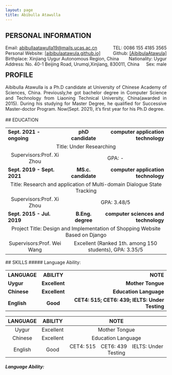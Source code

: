```yaml
---
layout: page
title: Abibulla Atawulla
---
```


<h2 id="personal information">PERSONAL INFORMATION</h2>
  <div style='float:left'>Email: <a href="mailto:abibullaatawulla19@mails.ucas.ac.cn" target="_top">abibullaatawulla19@mails.ucas.ac.cn</a></div>
  <div style='float:right'>TEL: 0086 155 4185 3565</div>
  <div style='float:left'>Personal Website: <a href="https://aibibulaatawula.github.io/">[aibibulaatawula.github.io]</a></div>
  <div style='float:right'>Github: <a href="https://www.github.com/AibibulaAtawula/">[AibibulaAtawula]</a></div>
  <div style='float:left'>Birthplace: Xinjiang Uygur Autonomous Region, China</div>
  <div style='float:right'>Nationality: Uygur</div>
  <div style='float:left'>Address:  No. 40-1 Beijing Road, Urumqi,Xinjiang, 830011, China</div>
  <div style='float:right'>Sex: male</div>
<br/><br/><br/>

## PROFILE 
 <div style="text-align:justify;"> Aibibulla Atawulla is a Ph.D candidate at University of Chinese Academy of Sciences, China. Previously,he got bachelor  degree in Computer Science and Technology from Liaoning Technical University, China(awarded in 2015). During his studying for Master Degree, he qualified for Successive Master-doctor Program. Now(Sept. 2021), it’s first year for his Ph.D degree. </div>
<br/>
## EDUCATION
  <table border=1 width="100%" rules=none  frame=void cellpadding="0" cellspacing="0">
     <tr>
        <td style="text-align:lesft" colspan="1"><b>Sept. 2021 - ongoing</b></td>
        <td style="text-align:center" rowspan="1"><b>phD candidate</b></td>
        <td style="text-align:right" rowspan="1"><b>computer application technology</b></td>
     </tr>
     <tr>
        <td style="text-align:center" colspan="3">Title: Under Researching</td>
     </tr>
     <tr>
        <td style="text-align:center" colspan="1">Supervisors:Prof. Xi Zhou</td>
        <td style="text-align:center" colspan="2"> GPA: - </td>
     </tr>
     <tr>
        <td style="text-align:lesft" colspan="1"><b>Sept. 2019 - Sept. 2021</b></td>
        <td style="text-align:center" rowspan="1"><b>MS.c. candidate</b></td>
        <td style="text-align:right" rowspan="1"><b>computer application technology</b></td>
     </tr>
     <tr>
        <td style="text-align:center" colspan="3">Title: Research and application of Multi-domain Dialogue State Tracking</td>
     </tr>
     <tr>
        <td style="text-align:center" colspan="1">Supervisors:Prof. Xi Zhou</td>
        <td style="text-align:center" colspan="2"> GPA: 3.48/5</td>
     </tr>
     <tr>
        <td style="text-align:lesft" colspan="1"><b>Sept. 2015 - Jul. 2019</b></td>
        <td style="text-align:center" rowspan="1"><b>B.Eng. degree</b></td>
        <td style="text-align:right" rowspan="1"><b>computer sciences and technology</b></td>
     </tr>
     <tr>
        <td style="text-align:center" colspan="3">Project Title: Design and Implementation of Shopping Website Based on Django</td>
     </tr>
     <tr>
        <td style="text-align:center" colspan="1">Supervisors:Prof. Wei Wang</td>
        <td style="text-align:center" colspan="2">Excellent (Ranked 1th.  among 150 students), GPA: 3.35/5 </td>
     </tr>
  </table>
## SKILLS 
##### Language Ability:
<table border=1 width="100%" rules=none  frame=void cellpadding="0" cellspacing="0">
    <tr>
       <th style="text-align:lesft" colspan="1"><b>LANGUAGE</b></th>
       <th style="text-align:center" rowspan="1"><b>ABILITY</b></th>
       <th style="text-align:right" rowspan="1"><b>NOTE </b></th>
    </tr>  
  <tr>
        <td style="text-align:lesft" colspan="1"><b>Uygur</b></td>
        <td style="text-align:center" rowspan="1"><b>Excellent</b></td>
        <td style="text-align:right" rowspan="1"><b> Mother Tongue</b></td>
  </tr>
  <tr>
        <td style="text-align:lesft" colspan="1"><b>Chinese</b></td>
        <td style="text-align:center" rowspan="1"><b>Excellent</b></td>
        <td style="text-align:right" rowspan="1"><b>Education Language </b></td>
  </tr>
  <tr>
        <td style="text-align:lesft" colspan="1"><b>English</b></td>
        <td style="text-align:center" rowspan="1"><b>Good</b></td>
        <td style="text-align:right" rowspan="1"><b>CET4: 515; CET6: 439; IELTS: Under Testing </b></td>
  </tr>
</table>

| LANGUAGE |  ABILITY  |                             NOTE                             |
| :------: | :-------: | :----------------------------------------------------------: |
|  Uygur   | Excellent |                        Mother Tongue                         |
| Chinese  | Excellent |                      Education Language                      |
| English  |   Good    | CET4: 515&ensp;&ensp;CET6: 439&ensp;&ensp;IELTS: Under Testing |
##### Language Ability:


